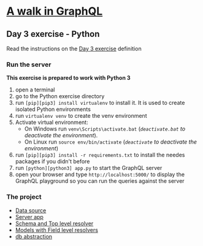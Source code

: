 # [A walk in GraphQL](/README.md)

## Day 3 exercise - Python

Read the instructions on the [Day 3 exercise](../day_03.md#exercise) definition

### Run the server
**This exercise is prepared to work with Python 3**

1. open a terminal
2. go to the Python exercise directory
3. run `[pip][pip3] install virtualenv` to install it. It is used to create isolated Python environments
4. run `virtualenv venv` to create the venv environment
5. Activate virtual environment:
   - On Windows run `venv\Scripts\activate.bat`  (*`deactivate.bat` to deactivate the environment*).
   - On Linux run `source env/bin/activate`      (*`deactivate` to deactivate the environment*) 
6. run `[pip][pip3] install -r requirements.txt` to install the needes packages if you didn't before
7. run `[python][python3] app.py` to start the GraphQL server
8. open your browser and type `http://localhost:5000/` to display the GraphQL playground so you can run the queries against the server

### The project

- [Data source](../datasource/data.json)
- [Server app](app.py)
- [Schema and Top level resolver](schema.py)
- [Models with Field level resolvers](models.py)
- [db abstraction](data.py)
